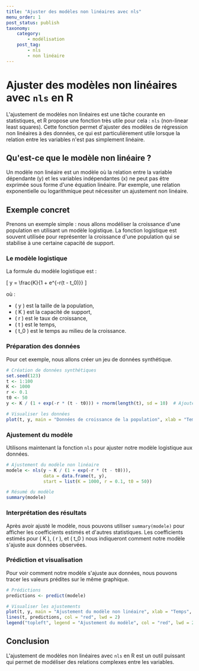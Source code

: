 ```yaml
---
title: "Ajuster des modèles non linéaires avec nls"
menu_order: 1
post_status: publish
taxonomy:
    category:
        - modélisation
    post_tag:
        - nls
        - non linéaire
---
```


# Ajuster des modèles non linéaires avec `nls` en R

L'ajustement de modèles non linéaires est une tâche courante en statistiques, et R propose une fonction très utile pour cela : `nls` (non-linear least squares). Cette fonction permet d'ajuster des modèles de régression non linéaires à des données, ce qui est particulièrement utile lorsque la relation entre les variables n'est pas simplement linéaire.

## Qu'est-ce que le modèle non linéaire ?

Un modèle non linéaire est un modèle où la relation entre la variable dépendante (y) et les variables indépendantes (x) ne peut pas être exprimée sous forme d'une équation linéaire. Par exemple, une relation exponentielle ou logarithmique peut nécessiter un ajustement non linéaire.

## Exemple concret

Prenons un exemple simple : nous allons modéliser la croissance d'une population en utilisant un modèle logistique. La fonction logistique est souvent utilisée pour représenter la croissance d'une population qui se stabilise à une certaine capacité de support.

### Le modèle logistique

La formule du modèle logistique est :

\[ y = \frac{K}{1 + e^{-r(t - t_0)}} \]

où :
- \( y \) est la taille de la population,
- \( K \) est la capacité de support,
- \( r \) est le taux de croissance,
- \( t \) est le temps,
- \( t_0 \) est le temps au milieu de la croissance.

### Préparation des données

Pour cet exemple, nous allons créer un jeu de données synthétique.

```r
# Création de données synthétiques
set.seed(123)
t <- 1:100
K <- 1000
r <- 0.1
t0 <- 50
y <- K / (1 + exp(-r * (t - t0))) + rnorm(length(t), sd = 10)  # Ajouter un bruit aléatoire

# Visualiser les données
plot(t, y, main = "Données de croissance de la population", xlab = "Temps", ylab = "Population")
```

### Ajustement du modèle

Utilisons maintenant la fonction `nls` pour ajuster notre modèle logistique aux données.

```r
# Ajustement du modèle non linéaire
modele <- nls(y ~ K / (1 + exp(-r * (t - t0))), 
              data = data.frame(t, y), 
              start = list(K = 1000, r = 0.1, t0 = 50))

# Résumé du modèle
summary(modele)
```

### Interprétation des résultats

Après avoir ajusté le modèle, nous pouvons utiliser `summary(modele)` pour afficher les coefficients estimés et d'autres statistiques. Les coefficients estimés pour \( K \), \( r \), et \( t_0 \) nous indiqueront comment notre modèle s'ajuste aux données observées.

### Prédiction et visualisation

Pour voir comment notre modèle s'ajuste aux données, nous pouvons tracer les valeurs prédites sur le même graphique.

```r
# Prédictions
predictions <- predict(modele)

# Visualiser les ajustements
plot(t, y, main = "Ajustement du modèle non linéaire", xlab = "Temps", ylab = "Population")
lines(t, predictions, col = "red", lwd = 2)
legend("topleft", legend = "Ajustement du modèle", col = "red", lwd = 2)
```

## Conclusion

L'ajustement de modèles non linéaires avec `nls` en R est un outil puissant qui permet de modéliser des relations complexes entre les variables.

